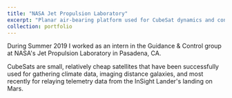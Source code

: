 ```yaml
---
title: "NASA Jet Propulsion Laboratory"
excerpt: "Planar air-bearing platform used for CubeSat dynamics and control algorithm testing<br/><img src='/images/marco.jpg'>"
collection: portfolio
---
```


During Summer 2019 I worked as an intern in the Guidance & Control group at NASA's Jet Propulsion Laboratory in Pasadena, CA.

CubeSats are small, relatively cheap satellites that have been successfully used for gathering climate data, imaging distance galaxies, and most recently for relaying telemetry data from the InSight Lander's landing on Mars.